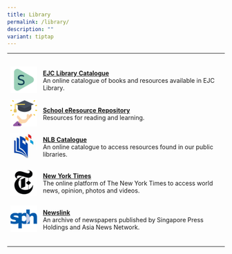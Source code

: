```yaml
---
title: Library
permalink: /library/
description: ""
variant: tiptap
---
```

<table><tbody><tr><th rowspan="1" colspan="1"><p></p></th><th rowspan="1" colspan="1"><p></p></th></tr><tr><td rowspan="1" colspan="1"><div class="isomer-image-wrapper"><img style="width:100px;" height="auto" width="100%" src="/images/Library-Spydus-150x150.png"></div></td><td rowspan="1" colspan="1"><p><strong><a href="https://schoolibrary.moe.edu.sg/eunoiajc" rel="noopener noreferrer nofollow" target="_blank">EJC Library Catalogue</a> <br></strong>An online catalogue of books and resources available in EJC Library.</p></td></tr><tr><td rowspan="1" colspan="1"><div class="isomer-image-wrapper"><img style="width:100px;" height="auto" width="100%" src="/images/SERR.png"></div></td><td rowspan="1" colspan="1"><p><strong><a href="https://schoolibrary.moe.edu.sg/eresourcesjc/cgi-bin/spydus.exe/MSGTRN/WPAC/HOME" rel="noopener noreferrer nofollow" target="_blank">School eResource Repository</a> <br></strong>Resources for reading and learning.</p></td></tr><tr><td rowspan="1" colspan="1"><div class="isomer-image-wrapper"><img style="width:100px;" height="auto" width="100%" src="/images/Library-NLB-150x150.jpg"></div></td><td rowspan="1" colspan="1"><p><strong><a href="https://catalogue.nlb.gov.sg/" rel="noopener noreferrer nofollow" target="_blank">NLB Catalogue</a> <br></strong>An online catalogue to access resources found in our public libraries.</p></td></tr><tr><td rowspan="1" colspan="1"><div class="isomer-image-wrapper"><img style="width:100px;" height="auto" width="100%" src="/images/Library-NYT-150x150.png"></div></td><td rowspan="1" colspan="1"><p><strong><a href="https://www.nytimes.com/" rel="noopener noreferrer nofollow" target="_blank">New York Times</a></strong> <br>The online platform of The New York Times to access world news, opinion, photos and videos.</p></td></tr><tr><td rowspan="1" colspan="1"><div class="isomer-image-wrapper"><img style="width:100px;" height="auto" width="100%" src="/images/Library-Newslink-150x150.png"></div></td><td rowspan="1" colspan="1"><p><strong><a href="https://sites.google.com/ejc.edu.sg/ejcnewslink/home" rel="noopener noreferrer nofollow" target="_blank">Newslink</a></strong> <br>An archive of newspapers published by Singapore Press Holdings and Asia News Network.</p></td></tr><tr><td rowspan="1" colspan="1"><p></p></td><td rowspan="1" colspan="1"><p></p></td></tr></tbody></table><p></p>
